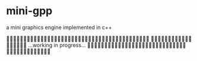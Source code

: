 # mini-gpp
a mini graphics engine implemented in c++

👷👷🏻‍♀️👷🏻‍♂️👷👷🏻‍♀️👷🏻‍♂️👷👷🏻‍♀️👷🏻‍♂️👷👷🏻‍♀️👷🏻‍♂️👷👷🏻‍♀️👷🏻‍♂️👷👷🏻‍♀️👷🏻‍♂️
🚧🚧🚧🚧🚧🚧🚧🚧🚧🚧🚧🚧🚧🚧🚧🚧🚧🚧
...working in progress...
👷👷🏻‍♀️👷🏻‍♂️👷👷🏻‍♀️👷🏻‍♂️👷👷🏻‍♀️👷🏻‍♂️👷👷🏻‍♀️👷🏻‍♂️👷👷🏻‍♀️👷🏻‍♂️👷👷🏻‍♀️👷🏻‍♂️
